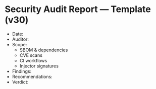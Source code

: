 # Security Audit Report — Template (v30)

- Date:
- Auditor:
- Scope:
  - SBOM & dependencies
  - CVE scans
  - CI workflows
  - Injector signatures
- Findings:
- Recommendations:
- Verdict:

